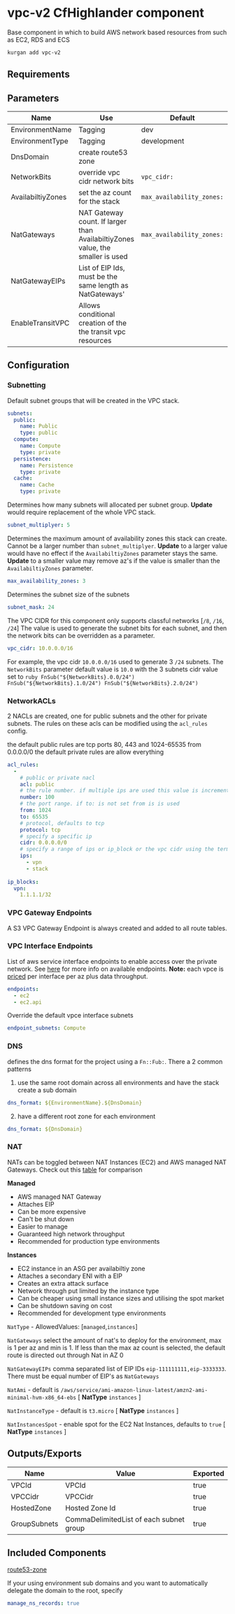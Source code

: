 # vpc-v2 CfHighlander component

Base component in which to build AWS network based resources from such as EC2, RDS and ECS

```bash
kurgan add vpc-v2
```

## Requirements

## Parameters

| Name | Use | Default | Global | Type | Allowed Values |
| ---- | --- | ------- | ------ | ---- | -------------- |
| EnvironmentName | Tagging | dev | true | string
| EnvironmentType | Tagging | development | true | string | ['development','production']
| DnsDomain | create route53 zone | | true | string
| NetworkBits | override vpc cidr network bits | `vpc_cidr:` | false | string
| AvailabiltiyZones | set the az count for the stack | `max_availability_zones:` | false | string
| NatGateways | NAT Gateway count. If larger than AvailabiltiyZones value, the smaller is used | `max_availability_zones:` | false | string
| NatGatewayEIPs | List of EIP Ids, must be the same length as NatGateways' | | false | CommaDelimitedList
| EnableTransitVPC | Allows conditional creation of the the transit vpc resources | 

## Configuration

### Subnetting

Default subnet groups that will be created in the VPC stack.
```yaml
subnets:
  public:
    name: Public
    type: public
  compute:
    name: Compute
    type: private
  persistence:
    name: Persistence
    type: private
  cache:
    name: Cache
    type: private
```

Determines how many subnets will allocated per subnet group.
**Update** would require replacement of the whole VPC stack.
```yaml
subnet_multiplyer: 5
```

Determines the maximum amount of availability zones this stack can create.
Cannot be a larger number than `subnet_multiplyer`.
**Update** to a larger value would have no effect if the `AvailabiltiyZones` parameter stays the same.
**Update** to a smaller value may remove az's if the value is smaller than the `AvailabiltiyZones` parameter.
```yaml
max_availability_zones: 3
```

Determines the subnet size of the subnets
```yaml
subnet_mask: 24
```

The VPC CIDR for this component only supports classful networks [`/8`, `/16`,` /24`]
The value is used to generate the subnet bits for each subnet, and then the network bits can be overridden as a parameter.
```yaml
vpc_cidr: 10.0.0.0/16
```

For example, the vpc cidr `10.0.0.0/16` used to generate 3 `/24` subnets.
The `NetworkBits` parameter default value is `10.0` with the 3 subnets cidr value set to 
    ```ruby
    FnSub("${NetworkBits}.0.0/24")
    FnSub("${NetworkBits}.1.0/24")
    FnSub("${NetworkBits}.2.0/24")
    ```

### NetworkACLs

2 NACLs are created, one for public subnets and the other for private subnets.
The rules on these acls can be modified using the `acl_rules` config.

the default public rules are tcp ports 80, 443 and 1024-65535 from 0.0.0.0/0
the default private rules are allow everything

```yaml
acl_rules:
  -
    # public or private nacl
    acl: public
    # the rule number. if multiple ips are used this value is incremented by 1 for each ip
    number: 100
    # the port range. if to: is not set from is is used
    from: 1024
    to: 65535
    # protocol, defaults to tcp
    protocol: tcp
    # specify a specific ip
    cidr: 0.0.0.0/0
    # specify a range of ips or ip_block or the vpc cidr using the term `stack`
    ips:
      - vpn
      - stack
      
ip_blocks:
  vpn:
    1.1.1.1/32
```

### VPC Gateway Endpoints

A S3 VPC Gateway Endpoint is always created and added to all route tables. 

### VPC Interface Endpoints

List of aws service interface endpoints to enable access over the private network.
See [here](https://docs.aws.amazon.com/vpc/latest/userguide/vpc-endpoints.html) for more info on available endpoints.
**Note:** each vpce is [priced](https://aws.amazon.com/privatelink/pricing/) per interface per az plus data throughput.

```yaml
endpoints:
  - ec2
  - ec2.api
```


Override the default vpce interface subnets

```yaml
endpoint_subnets: Compute
```

### DNS

defines the dns format for the project using a `Fn::Fub:`.
There a 2 common patterns

1. use the same root domain across all environments and have the stack create a sub domain 
```yaml
dns_format: ${EnvironmentName}.${DnsDomain}
```

2. have a different root zone for each environment
```yaml
dns_format: ${DnsDomain}
```

### NAT

NATs can be toggled between NAT Instances (EC2) and AWS managed NAT Gateways.
Check out this [table](https://docs.aws.amazon.com/vpc/latest/userguide/vpc-nat-comparison.html) for comparison

**Managed**

- AWS managed NAT Gateway
- Attaches EIP
- Can be more expensive
- Can't be shut down
- Easier to manage
- Guaranteed high network throughput
- Recommended for production type environments
    
**Instances**

- EC2 instance in an ASG per availabiltiy zone
- Attaches a secondary ENI with a EIP
- Creates an extra attack surface
- Network through put limited by the instance type
- Can be cheaper using small instance sizes and utilising the spot market
- Can be shutdown saving on cost
- Recommended for development type environments

`NatType` - AllowedValues: [`managed`,`instances`]

`NatGateways` select the amount of nat's to deploy for the environment, max is 1 per az and min is 1. If less than the max az count is selected, the default route is directed out through Nat in AZ 0

`NatGatewayEIPs` comma separated list of EIP IDs `eip-111111111,eip-3333333`. There must be equal number of EIP's as `NatGateways`

`NatAmi` - default is `/aws/service/ami-amazon-linux-latest/amzn2-ami-minimal-hvm-x86_64-ebs` [ **NatType** `instances` ]

`NatInstanceType` - default is `t3.micro` [ **NatType** `instances` ]

`NatInstancesSpot` - enable spot for the EC2 Nat Instances, defaults to `true` [ **NatType** `instances` ]

## Outputs/Exports

| Name | Value | Exported |
| ---- | ----- | -------- |
| VPCId | VPCId | true
| VPCCidr | VPCCidr | true
| HostedZone | Hosted Zone Id | true
| GroupSubnets | CommaDelimitedList of each subnet group | true

## Included Components

[route53-zone](https://github.com/theonestack/hl-component-route53-zone)

If your using environment sub domains and you want to automatically delegate the domain to the root, specify 

```yaml
manage_ns_records: true
```